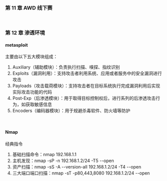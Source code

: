 ### 第 11 章 AWD 线下赛

<br>

### 第 12 章 渗透环境

#### metasploit

主要由以下五大模块组成：

1.  Auxiliary（辅助模块）：负责执行扫描、嗅探、指纹识别
2.  Exploits（漏洞利用）：支持攻击者利用系统、应用或者服务中的安全漏洞进行攻击
3.  Payloads（攻击载荷模块）：支持攻击者在目标系统执行完成漏洞利用后实现实际攻击功能的代码
4.  Post-Exp（后渗透模块）：用于取得目标控制权后，进行系列的后渗透攻击行为，如获取敏感信息
5.  Encoders（编码器模块）：用于规避杀毒软件、防火墙等防护

<br>

#### Nmap

经典指令

1. 基础扫描命令：nmap 192.168.1.1
2. 主机发现：nmap -sP -n 192.168.1.2/24 -T5 --open
3. 资产扫描：nmap -sS -A --version-all 192.168.1.2/24 -T4 --open
4. 三大端口端口扫描：nmap -sT -p80,443,8080 192.168.1.2/24 --open

<br>
